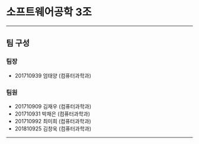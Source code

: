 # 소프트웨어공학 3조

---

## 팀 구성

### 팀장

- 201710939 엄태양 (컴퓨터과학과)

### 팀원

- 201710909 김재우 (컴퓨터과학과)
- 201710931 박채은 (컴퓨터과학과)
- 201710992 최미희 (컴퓨터과학과)
- 201810925 김창욱 (컴퓨터과학과)

---
